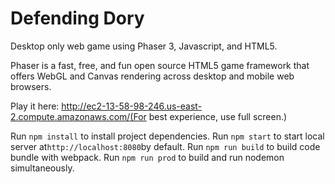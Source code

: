 # Defending Dory

Desktop only web game using Phaser 3, Javascript, and HTML5.

Phaser is a fast, free, and fun open source HTML5 game framework that offers WebGL and Canvas rendering across desktop and mobile web browsers.

Play it here: http://ec2-13-58-98-246.us-east-2.compute.amazonaws.com/(For best experience, use full screen.)

Run `npm install` to install project dependencies. 
Run `npm start` to start local server at`http://localhost:8080`by default.
Run `npm run build` to build code bundle with webpack.
Run `npm run prod` to build and run nodemon simultaneously.

